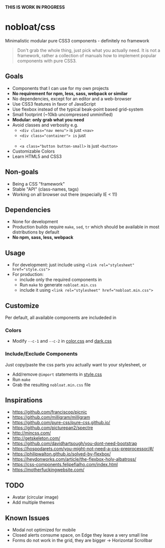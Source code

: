 **THIS IS WORK IN PROGRESS**

# nobloat/css

Minimalistic modular pure CSS3 components - definitely no framework

> Don't grab the whole thing, just pick what you actually need. It is not a framework, rather a collection of manuals how to implement popular components with pure CSS3.

## Goals

- Components that I can use for my own projects
- **No requirement for npm, less, sass, webpack or similar**
- No dependencies, except for an editor and a web-browser
- Use CSS3 features in favor of JavaScript
- Use flexbox instead of the typical beak-point based grid-system
- Small footprint (~10kb uncompressed unminified)
- **Modular: only grab what you need**
- Avoid classes and verbosity e.g.
  - `<div class="nav menu">` is just `<nav>`
  - `<div class="container"> is` just <main>`
  - `<a class="button button-small>` is just `<button>`
- Customizable Colors
- Learn HTML5 and CSS3

## Non-goals

- Being a CSS "framework"
- Stable "API" (class-names, tags)
- Working on all browser out there (especially IE < 11)

## Dependencies

- None for development
- Production builds require `make`, `sed`, `tr` which should be available in most distributions by default
- **No npm, sass, less, webpack**

## Usage

- For development: just include [](style.css) using `<link rel="stylesheet" href="style.css">`
- For production:
  - include only the required components in [](style.css)
  - Run `make` to generate `nobloat.min.css`
  - include it using `<link rel="stylesheet" href="nobloat.min.css">`

## Customize
Per default, all available components are includeded in [](style.css)

### Colors

- Modify `--c-1` and `--c-2` in [color.css](src/color.css) and [dark.css](src/dark.css)

### Include/Exclude Components

Just copy/paste the css parts you actually want to your stylesheet, or

- Add/remove `@import` statements in [style.css](src/style.css)
- Run `make`
- Grab the resulting `nobloat.min.css` file

## Inspirations

- https://github.com/franciscop/picnic
- https://github.com/milligram/milligram
- https://github.com/pure-css/pure-css.github.io/
- https://github.com/picturepan2/spectre
- http://mincss.com/
- http://getskeleton.com/
- https://github.com/davidhartsough/you-dont-need-bootstrap
- https://hospodarets.com/you-might-not-need-a-css-preprocessor/#/
- https://philipwalton.github.io/solved-by-flexbox/
- https://heydonworks.com/article/the-flexbox-holy-albatross/
- https://css-components.felipefialho.com/index.html
- https://motherfuckingwebsite.com/

## TODO
- Avatar (circular image)
- Add multiple themes

## Known Issues
- Modal not optimized for mobile
- Closed alerts consume space, on Edge they leave a very small line
- Forms do not work in the grid, they are bigger -> Horizontal Scrollbar
